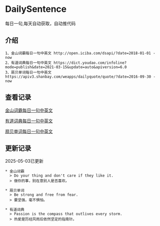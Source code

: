 # DailySentence

每日一句,每天自动获取，自动推代码

## 介绍

```
1、金山词霸每日一句中英文 http://open.iciba.com/dsapi/?date=2018-01-01 - now
2、有道词典每日一句中英文 https://dict.youdao.com/infoline?mode=publish&date=2021-03-15&update=auto&apiversion=6.0
3、扇贝单词每日一句中英文 https://apiv3.shanbay.com/weapps/dailyquote/quote/?date=2016-09-30 - now
```

## 查看记录

[金山词霸每日一句中英文](./data/iciba/)

[有道词典每日一句中英文](./data/youdao/)

[扇贝单词每日一句中英文](./data/shanbay/)

## 更新记录
2025-05-03已更新 
```
* 金山词霸
  > Do your thing and don't care if they like it.
  > 做你的事，别在意别人是否喜欢。

* 扇贝单词
  > Be strong and free from fear.
  > 要坚强，毫不惧怕。

* 有道词典
  > Passion is the compass that outlives every storm.
  > 热爱是历经风雨后依然坚定的指南针。

```
